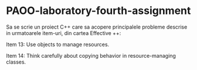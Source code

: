 # PAOO-laboratory-fourth-assignment

Sa se scrie un proiect C++ care sa acopere principalele probleme descrise in urmatoarele item-uri, din cartea Effective ++:


Item 13: Use objects to manage resources.

Item 14: Think carefully about copying behavior in resource-managing classes.
